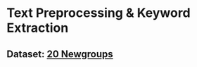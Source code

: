 # Text Preprocessing & Keyword Extraction
## Dataset: [20 Newgroups](http://qwone.com/~jason/20Newsgroups/)
